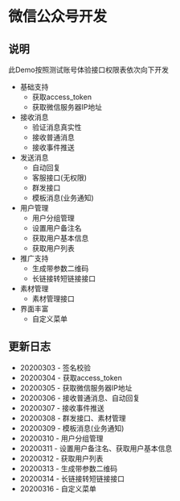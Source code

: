 # 微信公众号开发

## 说明
此Demo按照测试账号体验接口权限表依次向下开发
* 基础支持
    * 获取access_token
    * 获取微信服务器IP地址
* 接收消息
    * 验证消息真实性
    * 接收普通消息 
    * 接收事件推送  
* 发送消息
    * 自动回复 
    * 客服接口(无权限)
    * 群发接口
    * 模板消息(业务通知)   
* 用户管理
    * 用户分组管理
    * 设置用户备注名
    * 获取用户基本信息 
    * 获取用户列表  
* 推广支持
    * 生成带参数二维码   
    * 长链接转短链接接口  
* 素材管理
    * 素材管理接口
* 界面丰富
    * 自定义菜单         
## 更新日志
* 20200303 - 签名校验
* 20200304 - 获取access_token
* 20200305 - 获取微信服务器IP地址
* 20200306 - 接收普通消息、自动回复
* 20200307 - 接收事件推送
* 20200308 - 群发接口、素材管理
* 20200309 - 模板消息(业务通知)
* 20200310 - 用户分组管理
* 20200311 - 设置用户备注名、获取用户基本信息
* 20200312 - 获取用户列表
* 20200313 - 生成带参数二维码
* 20200314 - 长链接转短链接接口
* 20200316 - 自定义菜单


